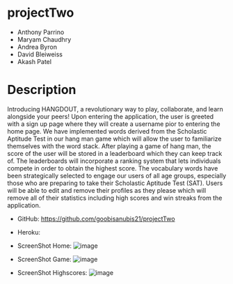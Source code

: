 # projectTwo

* Anthony Parrino
* Maryam Chaudhry
* Andrea Byron
* David Bleiweiss
* Akash Patel


# Description
Introducing HANGDOUT, a revolutionary way to play, collaborate, and learn alongside your peers! Upon entering the application, the user is greeted with a sign up page where they will create a username pior to entering the home page. We have implemented words derived from the Scholastic Aptitude Test in our hang man game which will allow the user to familiarize themselves with the word stack. After playing a game of hang man, the score of the user will be stored in a leaderboard which they can keep track of. The leaderboards will incorporate a ranking system that lets individuals compete in order to obtain the highest score. The vocabulary words have been strategically selected to engage our users of all age groups, especially those who are preparing to take their Scholastic Aptitude Test (SAT). Users will be able to edit and remove their profiles as they please which will remove all of their statistics including high scores and win streaks from the application.

* GitHub: https://github.com/goobisanubis21/projectTwo

* Heroku:

* ScreenShot Home: ![image](https://user-images.githubusercontent.com/69410816/102934683-9e6f8000-4472-11eb-8fc1-2bbaf6d371f2.png)

* ScreenShot Game: ![image](https://user-images.githubusercontent.com/69410816/102934841-f1493780-4472-11eb-9b25-bef8bcb5bbc1.png)

* ScreenShot Highscores: ![image](https://user-images.githubusercontent.com/69410816/102934896-06be6180-4473-11eb-809e-91f3cd62a3ab.png)
